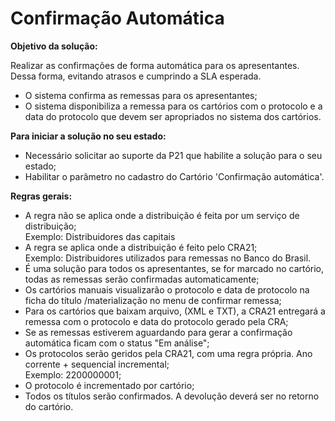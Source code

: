 # Confirmação Automática

**Objetivo da solução:**

Realizar as confirmações de forma automática para os apresentantes. Dessa forma, evitando atrasos e cumprindo a SLA esperada.&#x20;

* O sistema confirma as remessas para os apresentantes;
* &#x20;O sistema disponibiliza a remessa para os cartórios com o protocolo e a data do protocolo que devem ser apropriados no sistema dos cartórios.

**Para iniciar a solução no seu estado:**

* Necessário solicitar ao suporte da P21 que habilite a solução para o seu estado;
* &#x20;Habilitar o parâmetro no cadastro do Cartório 'Confirmação automática'.

&#x20;**Regras gerais:**&#x20;

* A regra não se aplica onde a distribuição é feita por um serviço de distribuição;\
  &#x20;     Exemplo: Distribuidores das capitais
* A regra se aplica onde a distribuição é feito pelo CRA21;\
  &#x20;     Exemplo: Distribuidores utilizados para remessas no Banco do Brasil.
* É uma solução para todos os apresentantes, se for marcado no cartório, todas as remessas serão confirmadas automaticamente;
* Os cartórios manuais visualizarão o protocolo e data de protocolo na ficha do título /materialização no menu de confirmar remessa;
* Para os cartórios que baixam arquivo, (XML e TXT), a CRA21 entregará a remessa com o protocolo e data do protocolo gerado pela CRA;
* Se as remessas estiverem aguardando para gerar a confirmação automática ficam com o status "Em análise";
* Os protocolos serão geridos pela CRA21, com uma regra própria. Ano corrente + sequencial incremental; \
  &#x20;     Exemplo: 2200000001;
* O protocolo é incrementado por cartório;
* Todos os títulos serão confirmados. A devolução deverá ser no retorno do cartório.&#x20;
